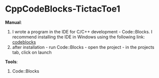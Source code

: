 # CppCodeBlocks-TictacToe1 

<p><strong>Manual</strong>:</p>
<ol>
<li>I wrote a program in the IDE for C/C++ development - Code::Blocks. I recommend installing the IDE in Windows using the following link: <a href="https://www.codeblocks.org/downloads/" target="_blank">codeblocks</a></li>
<li>after installation - run Code::Blocks - open the project - in the projects tab, click on launch</li>
</ol>
<p><strong>Tools</strong>:</p>
<ol>
<li>Code::Blocks</li>
</ol>
